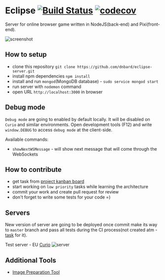 # Eclipse [![Build Status](https://travis-ci.org/dnbard/eclipse-server.svg?branch=master)](https://travis-ci.org/dnbard/eclipse-server) [![codecov](https://codecov.io/gh/dnbard/eclipse-server/branch/master/graph/badge.svg)](https://codecov.io/gh/dnbard/eclipse-server)


Server for online browser game written in NodeJS(back-end) and Pixi(front-end).

![screenshot](https://raw.githubusercontent.com/dnbard/eclipse-server/master/presentation/01.png)

## How to setup

* clone this repository `git clone https://github.com/dnbard/eclipse-server.git`
* install npm dependencies `npm install`
* install and run `mongod`(MongoDB database) - `sudo service mongod start`
* run server with `nodemon` command
* open URL `http://localhost:3000` in browser

## Debug mode

`Debug mode` are going to enabled by default locally. It will be disabled on `Curio` and similar environments. Open development tools (F12) and write `window.DEBUG` to access `debug mode` at the client-side.

Available commands:
* `showNextWSMessage` - will show next message that will come through the WebSockets

## How to contribute

* get task from [project kanban board](https://github.com/dnbard/eclipse-server/projects/1)
* start working on `low priority` tasks while learning the architecture
* commit your work and create pull request for review
* don't forget to write some tests for your code =)

## Servers

New version of server are going to be deployed once commit make its way to `master` branch and pass all tests during the CI process(not created atm - [task](https://github.com/dnbard/eclipse-server/issues/5) for it).

Test server - EU [Curio](https://curio.herokuapp.com/) ![server](https://curio.herokuapp.com/server/badge)

## Additional Tools

* [Image Preparation Tool](https://github.com/dnbard/eclipse-image-process)
